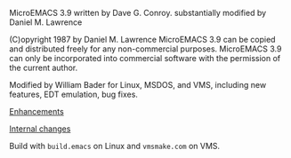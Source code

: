MicroEMACS 3.9
written by Dave G. Conroy.
substantially modified by Daniel M. Lawrence

(C)opyright 1987 by Daniel M. Lawrence
MicroEMACS 3.9 can be copied and distributed freely for any
non-commercial purposes. MicroEMACS 3.9 can only be incorporated
into commercial software with the permission of the current author.

Modified by William Bader for Linux, MSDOS, and VMS, including new features, EDT emulation, bug fixes.

[Enhancements](read.me)

[Internal changes](read.me2)

Build with `build.emacs` on Linux and `vmsmake.com` on VMS.
